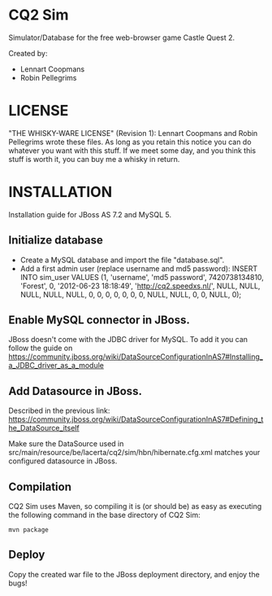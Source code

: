 CQ2 Sim
=======
Simulator/Database for the free web-browser game Castle Quest 2.

Created by:
* Lennart Coopmans
* Robin Pellegrims

LICENSE
=======
"THE WHISKY-WARE LICENSE" (Revision 1):
Lennart Coopmans and Robin Pellegrims wrote these files. As long as you
retain this notice you can do whatever you want with this stuff. If we meet
some day, and you think this stuff is worth it, you can buy me a whisky in
return.

INSTALLATION
=======
Installation guide for JBoss AS 7.2 and MySQL 5.


Initialize database
--------
* Create a MySQL database and import the file "database.sql".
* Add a first admin user (replace username and md5 password):
	INSERT INTO sim_user  VALUES (1, 'username', 'md5 password', 7420738134810, 'Forest', 0, '2012-06-23 18:18:49', 'http://cq2.speedxs.nl/', NULL, NULL, NULL, NULL, NULL, 0, 0, 0, 0, 0, 0, 0, NULL, NULL, 0, 0, NULL, 0);

Enable MySQL connector in JBoss.
--------
JBoss doesn't come with the JDBC driver for MySQL.
To add it you can follow the guide on https://community.jboss.org/wiki/DataSourceConfigurationInAS7#Installing_a_JDBC_driver_as_a_module

Add Datasource in JBoss.
--------
Described in the previous link: https://community.jboss.org/wiki/DataSourceConfigurationInAS7#Defining_the_DataSource_itself

Make sure the DataSource used in src/main/resource/be/lacerta/cq2/sim/hbn/hibernate.cfg.xml matches your configured datasource in JBoss.

Compilation
--------
CQ2 Sim uses Maven, so compiling it is (or should be) as easy as executing the following command in the base directory of CQ2 Sim:

	mvn package
	
Deploy
--------
Copy the created war file to the JBoss deployment directory, and enjoy the bugs!
